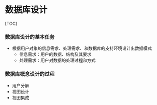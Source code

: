 # 数据库设计

[TOC]

### 数据库设计的基本任务

+ 根据用户对象的信息需求、处理需求、和数据库的支持环境设计出数据模式
  + 信息需求：用户的数据、结构及其要求
  + 处理需求：用户对数据的处理过程和方式

### 数据库概念设计的过程

+ 用户分解
+ 视图设计
+ 视图集成

